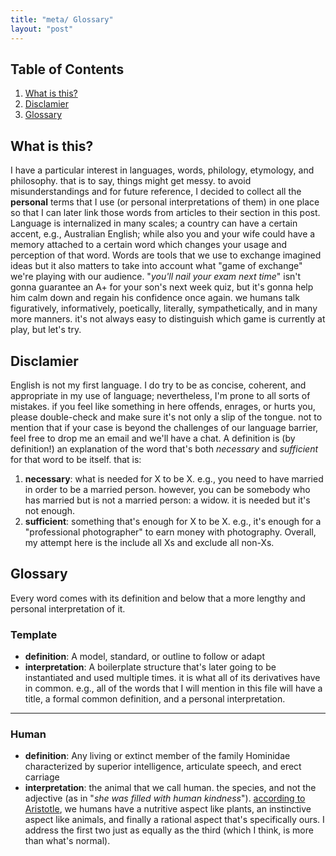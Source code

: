 ```yaml
---
title: "meta/ Glossary"
layout: "post"
---
```


## Table of Contents
1. [What is this?](#What-is-this?)
2. [Disclamier](#disclamier)
3. [Glossary](#glossary)

## What is this?
I have a particular interest in languages, words, philology, etymology, and philosophy. that is to say, things might get messy. to avoid misunderstandings and for future reference, I decided to collect all the **personal** terms that I use (or personal interpretations of them) in one place so that I can later link those words from articles to their section in this post.
Language is internalized in many scales; a country can have a certain accent, e.g., Australian English; while also you and your wife could have a memory attached to a certain word which changes your usage and perception of that word.
Words are tools that we use to exchange imagined ideas but it also matters to take into account what "game of exchange" we're playing with our audience. "_you'll nail your exam next time_" isn't gonna guarantee an A+ for your son's next week quiz, but it's gonna help him calm down and regain his confidence once again. we humans talk figuratively, informatively, poetically, literally, sympathetically, and in many more manners. it's not always easy to distinguish which game is currently at play, but let's try.

## Disclamier
English is not my first language. I do try to be as concise, coherent, and appropriate in my use of language; nevertheless, I'm prone to all sorts of mistakes. if you feel like something in here offends, enrages, or hurts you, please double-check and make sure it's not only a slip of the tongue. not to mention that if your case is beyond the challenges of our language barrier, feel free to drop me an email and we'll have a chat.
A definition is (by definition!) an explanation of the word that's both _necessary_ and _sufficient_ for that word to be itself. that is:
1. **necessary**: what is needed for X to be X. e.g., you need to have married in order to be a married person. however, you can be somebody who has married but is not a married person: a widow. it is needed but it's not enough.
2. **sufficient**: something that's enough for X to be X. e.g., it's enough for a "professional photographer" to earn money with photography.
Overall, my attempt here is the include all Xs and exclude all non-Xs.

## Glossary
Every word comes with its definition and below that a more lengthy and personal interpretation of it.

### Template
- **definition**: A model, standard, or outline to follow or adapt
- **interpretation**: A boilerplate structure that's later going to be instantiated and used multiple times. it is what all of its derivatives have in common. e.g., all of the words that I will mention in this file will have a title, a formal common definition, and a personal interpretation.

---

### Human
- **definition**: Any living or extinct member of the family Hominidae characterized by superior intelligence, articulate speech, and erect carriage
- **interpretation**: the animal that we call human. the species, and not the adjective (as in "_she was filled with human kindness_"). [according to Aristotle](https://en.wikipedia.org/wiki/Rational_animal#History), we humans have a nutritive aspect like plants, an instinctive aspect like animals, and finally a rational aspect that's specifically ours. I address the first two just as equally as the third (which I think, is more than what's normal).
